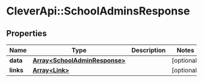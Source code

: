 # CleverApi::SchoolAdminsResponse

## Properties
Name | Type | Description | Notes
------------ | ------------- | ------------- | -------------
**data** | [**Array&lt;SchoolAdminResponse&gt;**](SchoolAdminResponse.md) |  | [optional] 
**links** | [**Array&lt;Link&gt;**](Link.md) |  | [optional] 

